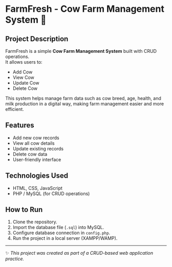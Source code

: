 # FarmFresh - Cow Farm Management System 🐄

##  Project Description
FarmFresh is a simple **Cow Farm Management System** built with CRUD operations.  
It allows users to:
- Add Cow  
- View Cow  
- Update Cow  
- Delete Cow  

This system helps manage farm data such as cow breed, age, health, and milk production in a digital way, making farm management easier and more efficient.

##  Features
- Add new cow records  
- View all cow details  
- Update existing records  
- Delete cow data  
- User-friendly interface  

##  Technologies Used
- HTML, CSS, JavaScript  
- PHP / MySQL (for CRUD operations)  

##  How to Run
1. Clone the repository.  
2. Import the database file (`.sql`) into MySQL.  
3. Configure database connection in `config.php`.  
4. Run the project in a local server (XAMPP/WAMP).  

---

✨ *This project was created as part of a CRUD-based web application practice.*
